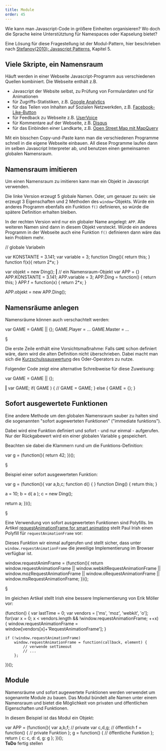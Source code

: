```yaml
---
title: Module
order: 45
---
```


Wie kann man Javascript-Code in größere Einheiten
organisieren?  Wo doch die Sprache keine Unterstütztung
für Namespaces oder Kapselung bietet?

Eine Lösung für diese Fragestellung ist der Modul-Pattern,
hier beschrieben nach 
[Stefanov(2010): Javascript Patterns](http://shop.oreilly.com/product/9780596806767.do), Kapitel 5.

## Viele Skripte, ein Namensraum

Häuft werden in einer Webseite Javascript-Programm aus
verschiedenen Quellen kombiniert.  Die Webseite
enthält z.B. 

* Javascript der Website selbst, zu Prüfung von Formulardaten und für Animationen
* für Zugriffs-Statistiken, z.B. [Google Analytics](http://support.google.com/googleanalytics/bin/answer.py?hl=en&answer=174090)
* für das Teilen von Inhalten auf Sozialen Netzwerkden, z.B. [Facebook-Like-Button](https://developers.connect.facebook.com/docs/reference/plugins/like/)
* für Feedback zu Webseite z.B. [UserVoice](http://uservoice.com)
* für Kommentare auf der Webseite, z.B.  [Disqus](http://docs.disqus.com/developers/universal/)
* für das Einbinden einer Landkarte, z.B. [Open Street Map mit MapQuery](http://mapquery.org/)

Mit ein bisschen Copy-und-Paste kann man die verschiedenen
Programme schnell in die eigene Webseite einbauen. All diese
Programme laufen dann im selben Javascript Interpreter ab,
und benutzen einen gemeinsamen globalen Namensraum.

## Namensraum imitieren

Um einen Namensraum zu imitieren kann man ein Objekt in Javascript verwenden.

Die linke Version erzeugt 5 globale Namen. Oder, um genauer zu sein: sie
erzeugt 3 Eigenschaften und 2 Methoden des `window`-Objekts. Würde ein
anderes Programm ebenfalls ein Funktion `f()` definieren, so würde
die spätere Definition erhalten bleiben.

In der rechten Version wird nur ein globaler Name angelegt: `APP`.
Alle weiteren Namen sind dann in diesem Objekt versteckt. Würde
ein anderes Programm in der Webseite auch eine Funktion `f()` definieren
dann wäre das kein Problem mehr.

<javascript caption="Ein globales Namensraum-Objekt statt vieler globalen Variablen">
// globale Variabeln 

var KONSTANTE = 3.141;
var variable = 3;
function Ding(){
  return this;
}
function f(x){
  return 2*x;
}

var objekt = new Ding();
__|__
// ein Namensraum-Objekt
var APP = {}
APP.KONSTANTE = 3.141;
APP.variable = 3;
APP.Ding = function() {
  return this;
}
APP.f = function(x) {
  return 2*x;
}

APP.objekt = new APP.Ding();
</javascript>

## Namensräume anlegen

Namensräume können auch verschachtelt werden:

<javascript caption="Verschachtelte Namensräume">
var GAME =  GAME || {};
GAME.Player = ...
GAME.Master = ...
</javascript>

§

Die erste Zeile enthält eine Vorsichtsmaßnahme: Falls
`GAME` schon definiert wäre, dann wird die alten Definition
nicht überschrieben.  Dabei macht man sich die
[Kurzschulssauswertung](http://de.wikipedia.org/wiki/Kurzschlussauswertung)
des Oder-Operators zu nutze.

Folgender Code zeigt eine alternative Schreibweise
für diese Zuweisung:

<javascript caption="Schreibweisen für Default-Wert">
var GAME = GAME || {};





__|__
var GAME;
if( GAME ) {
  // GAME = GAME;
} else {
  GAME = {};
}
</javascript>


## Sofort ausgewertete Funktionen

Eine andere Methode um den globalen Namensraum sauber zu halten
sind die sogenannten "sofort augewerteten Funktionen" ("immediate funktions").

Dabei wird eine Funktion definiert und sofort - und nur einmal - aufgerufen.
Nur der Rückgabewert wird ein einer globalen Variable `g` gespeichert.

Beachten sie dabei die Klammern rund um die Funktions-Definition:

<javascript caption="Schreibweise für sofort ausgewertete Funktionen">
var g = (function(){
  return 42;
})();
</javascript>

§

Beispiel einer sofort ausgewerteten Funktion:

<javascript caption="sofort ausgwertete Funktion">
var g = (function(){
  var a,b,c;
  function d() {
  }
  function Ding() {
    return this;
  }

  a = 10;
  b = d( a );
  c = new Ding();

  return a;
})();
</javascript>

§

Eine Verwendung von sofort ausgewerteten Funktionen sind
Polyfills. Im Artikel [requestAnimationFrame for smart animating](http://paulirish.com/2011/requestanimationframe-for-smart-animating/)
stellt Paul Irish einen Polyfill für `requestAnimationFrame` vor:


Dieses Funktion wir einmal aufgerufen und stellt sicher,
dass unter `window.requestAnimationFrame` die jeweilige Implementierung 
im Browser verfügbar ist.


<javascript caption="Polyfill für requestAnimationFrame - einfache Version">
    window.requestAnimFrame = (function(){
      return  window.requestAnimationFrame       || 
              window.webkitRequestAnimationFrame || 
              window.mozRequestAnimationFrame    || 
              window.oRequestAnimationFrame      || 
              window.msRequestAnimationFrame;
    })();
</javascript>

§

Im gleichen Artikel stellt Irish eine bessere Implementierung
von Erik Möller vor:

<javascript caption="Polyfill für requestAnimationFrame - Ausschnitt">
(function() {
    var lastTime = 0;
    var vendors = ['ms', 'moz', 'webkit', 'o'];
    for(var x = 0; x < vendors.length && !window.requestAnimationFrame; ++x) {
        window.requestAnimationFrame = window[vendors[x]+'RequestAnimationFrame'];
    }
 
    if (!window.requestAnimationFrame)
        window.requestAnimationFrame = function(callback, element) {
            // verwende setTimeout 
            // ...
        };
})();
</javascript>


## Module

Namensräume und sofort augewertete Funktionen werden verwendet um
sogenannte Module zu bauen. Das Modul bündelt alle Namen unter
einem Namensraum und bietet die Möglichkeit von privaten und
öffentlichen Eigenschaften und Funktionen.

In diesem Beispiel ist das Modul ein Objekt:


<javascript caption="Schreibweise für ein Modul: ein Objekt">
var APP = (function(){
var a,b,f;      // private 
var c,d,g;      // öffentlich
f = function() {  // private Funktion
};
g = function() {  // öffentliche Funktion
};
return {
  c: c,
  d: d,  
  g: g
};
})();
</javascript>


<div class="alert"><strong>ToDo</strong> fertig stellen </div>
